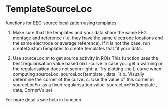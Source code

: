 # TemplateSourceLoc
functions for EEG source localization using templates 

1. Make sure that the templates and your data share the same EEG montage and reference 
(i.e. they have the same electrode locations and the same electrode or average reference). 
If it is not the case, run createCustomTemplates to create templates that fit your data.

2. Use sourceLoc.m to get source activity in ROIs 
This function uses the best regularisation value based on L-curve
In case you get a warning or the regularisation does not seem right: 
a. Try plotting the L-curve when computing sourceLoc: sourceLoc(template , data, 1)
b. Visually determine the corner of the curve.
c. Use the value of this corner in sourceLocFix as a fixed regularisation value: sourceLocFix(template , data, CornerValue)

For more details see help in function
